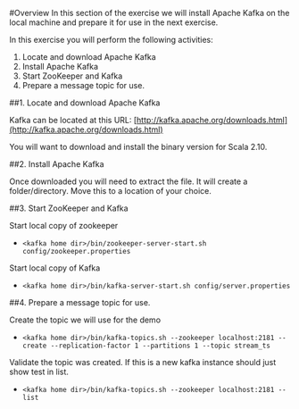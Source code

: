 #Overview
In this section of the exercise we will install Apache Kafka on the local machine and prepare it for use in the next exercise.

In this exercise you will perform the following activities:

1. Locate and download Apache Kafka
2. Install Apache Kafka
3. Start ZooKeeper and Kafka
4. Prepare a message topic for use.

##1. Locate and download Apache Kafka

Kafka can be located at this URL: [http://kafka.apache.org/downloads.html](http://kafka.apache.org/downloads.html)

You will want to download and install the binary version for Scala 2.10.

##2. Install Apache Kafka

Once downloaded you will need to extract the file. It will create a folder/directory. Move this to a location of your choice.

##3. Start ZooKeeper and Kafka

Start local copy of zookeeper

  * `<kafka home dir>/bin/zookeeper-server-start.sh config/zookeeper.properties`

Start local copy of Kafka

  * `<kafka home dir>/bin/kafka-server-start.sh config/server.properties`

##4. Prepare a message topic for use.

Create the topic we will use for the demo

  * `<kafka home dir>/bin/kafka-topics.sh --zookeeper localhost:2181 --create --replication-factor 1 --partitions 1 --topic stream_ts`

Validate the topic was created. If this is a new kafka instance should just show test in list.

  * `<kafka home dir>/bin/kafka-topics.sh --zookeeper localhost:2181 --list`
